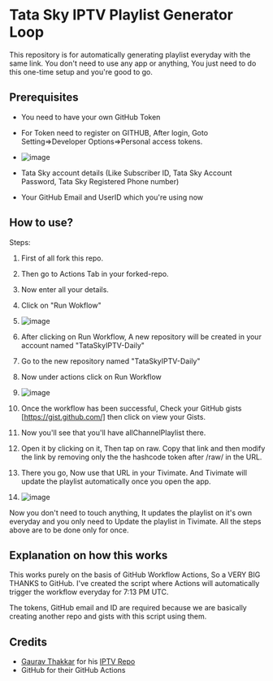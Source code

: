 # Tata Sky IPTV Playlist Generator Loop
This repository is for automatically generating playlist everyday with the same link. You don't need to use any app or anything, You just need to do this one-time setup and you're good to go.

## Prerequisites

* You need to have your own GitHub Token
* For Token need to register on GITHUB, After login, Goto Setting=>Developer Options=>Personal access tokens.
* ![image](https://user-images.githubusercontent.com/90518979/136909045-1d19c268-6a27-4506-ad3b-42ffe5d24dec.png)


* Tata Sky account details (Like Subscriber ID, Tata Sky Account Password, Tata Sky Registered Phone number)

* Your GitHub Email and UserID which you're using now

## How to use?

Steps:
1. First of all fork this repo.
2. Then go to Actions Tab in your forked-repo.
3. Now enter all your details.
4. Click on "Run Wokflow"
5. ![image](https://user-images.githubusercontent.com/90518979/136909400-3622c149-7f4e-4355-8253-cd784b810217.png)

6. After clicking on Run Workflow, A new repository will be created in your account named "TataSkyIPTV-Daily"
7. Go to the new repository named "TataSkyIPTV-Daily"
8. Now under actions click on Run Workflow
9. ![image](https://user-images.githubusercontent.com/90518979/136909585-7439fafc-b9e6-422d-b31c-515a8e9366c1.png)

10. Once the workflow has been successful, Check your GitHub gists [https://gist.github.com/] then click on view your Gists.
11. Now you'll see that you'll have allChannelPlaylist there.
12. Open it by clicking on it, Then tap on raw. Copy that link and then modify the link by removing only the the hashcode token after /raw/ in the URL.
13. There you go, Now use that URL in your Tivimate. And Tivimate will update the playlist automatically once you open the app.
14. ![image](https://user-images.githubusercontent.com/90518979/136909762-9fed542f-21cb-4194-a71f-79e6aa016b01.png)


Now you don't need to touch anything, It updates the playlist on it's own everyday and you only need to Update the playlist in Tivimate.
All the steps above are to be done only for once.

## Explanation on how this works

This works purely on the basis of GitHub Workflow Actions, So a VERY BIG THANKS to GitHub.
I've created the script where Actions will automatically trigger the workflow everyday for 7:13 PM UTC.

The tokens, GitHub email and ID are required because we are basically creating another repo and gists with this script using them.

## Credits

* [Gaurav Thakkar](https://github.com/ForceGT) for his [IPTV Repo](https://github.com/ForceGT/Tata-Sky-IPTV)
* GitHub for their GitHub Actions
